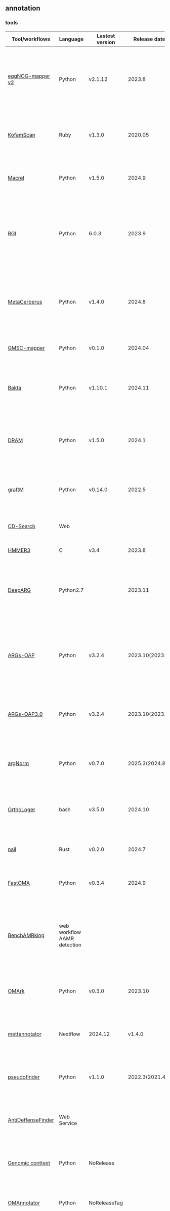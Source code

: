 ## annotation

### tools
| Tool/workflows | Language | Lastest version | Release date | Journal | Pub Date | Paper title | Notes |
| -------------- | -------- | --------------- | ------------ | ------- | -------- | ----------- | ----- |
| [eggNOG-mapper v2](https://github.com/eggnogdb/eggnog-mapper) | Python | v2.1.12 | 2023.8 | _Mol Biol Evol_ | 2021.10 | [eggNOG-mapper v2: functional annotation, orthology assignments, and domain prediction at the metagenomic scale](https://doi.org/10.1093/molbev/msab293)
| [KofamScan](https://www.genome.jp/ftp/tools/kofam_scan/) | Ruby | v1.3.0 | 2020.05 | _Bioinformatics_ | 2019.11 | [KofamKOALA: KEGG ortholog assignment based on profile HMM and adaptive score threshold](https://doi.org/10.1093/bioinformatics/btz859)
| [Macrel](https://github.com/BigDataBiology/macrel) | Python | v1.5.0 | 2024.9 | _PeerJ_ | 2020.12 | [Macrel: antimicrobial peptide screening in genomes and metagenomes](https://doi.org/10.7717/peerj.10555)
| [RGI](https://github.com/arpcard/rgi) | Python | 6.0.3 | 2023.9 | _Nucleic Acids Res_ | 2023.1 | [CARD 2023: expanded curation, support for machine learning, and resistome prediction at the Comprehensive Antibiotic Resistance Database](https://doi.org/10.1093/nar/gkac920)
| [MetaCerberus](https://github.com/raw-lab/metacerberus) | Python | v1.4.0 | 2024.8 | _Bioinformatics_ | 2024.2 | [MetaCerberus: distributed highly parallelized HMM-based processing for robust functional annotation across the tree of life](https://doi.org/10.1093/bioinformatics/btae119)
| [GMSC-mapper](https://github.com/BigDataBiology/GMSC-mapper) | Python | v0.1.0 | 2024.04 | _Nat Commun_ | 2024.08 | [A catalog of small proteins from the global microbiome](https://doi.org/10.1038/s41467-024-51894-6)
| [Bakta](https://github.com/oschwengers/bakta) | Python | v1.10.1 | 2024.11 | _Microbial Genomics_ |  2021.11 | [Bakta: rapid and standardized annotation of bacterial genomes via alignment-free sequence identification](https://doi.org/10.1099/mgen.0.000685) | [web version](https://bakta.computational.bio)
| [DRAM](https://github.com/WrightonLabCSU/DRAM) | Python | v1.5.0 | 2024.1 | _Nucleic Acids Res_ | 2020.9 | [DRAM for distilling microbial metabolism to automate the curation of microbiome function](https://doi.org/10.1093/nar/gkaa621)
| [graftM](https://github.com/geronimp/graftM) | Python | v0.14.0 | 2022.5 | _Nucleic Acids Res_ | 2018.6 | [GraftM: a tool for scalable, phylogenetically informed classification of genes within metagenomes](https://doi.org/10.1093/nar/gky174)
| [CD-Search](http://www.ncbi.nlm.nih.gov/Structure/cdd/wrpsb.cgi) | Web | | | _Nucleic Acids Res_ | 2004.7 | [CD-Search: protein domain annotations on the fly](https://doi.org/10.1093/nar/gkh454)
| [HMMER3](https://github.com/EddyRivasLab/hmmer) | C | v3.4 | 2023.8 | _PLoS Comput Biol_ | 2011.10 | [Accelerated profile HMM searches](https://doi.org/10.1371/journal.pcbi.1002195)
| [DeepARG](https://github.com/gaarangoa/deeparg) | Python2.7 | | 2023.11 | _Microbiome_ | 2018.2 | [DeepARG: a deep learning approach for predicting antibiotic resistance genes from metagenomic data](https://doi.org/10.1186/s40168-018-0401-z)
| [ARGs-OAP](https://github.com/xinehc/args_oap) | Python | v3.2.4 | 2023.10(2023.6) | _Bioinformatics_ | 2016.8 | [ARGs-OAP: online analysis pipeline for antibiotic resistance genes detection from metagenomic data using an integrated structured ARG-database](https://doi.org/10.1093/bioinformatics/btw136)
| [ARGs-OAP3.0](https://github.com/xinehc/args_oap) | Python | v3.2.4 | 2023.10(2023.6) | _Engineering_ | 2023.8 | [ARGs-OAP v3.0: Antibiotic-Resistance Gene Database Curation and Analysis Pipeline Optimization.](https://doi.org/10.1016/j.eng.2022.10.011)
| [argNorm](https://github.com/BigDataBiology/argNorm) | Python | v0.7.0 | 2025.3(2024.8) | _QUT ePrints_ | 2024.10 | [argNorm: Normalization of antibiotic resistance gene annotations to the Antibiotic Resistance Ontology (ARO)](https://eprints.qut.edu.au/252448/)
| [OrthoLoger](https://orthologer.ezlab.org) | bash | v3.5.0 | 2024.10 | _Nucleic Acids Res_ | 2022.11 | [OrthoDB v11: annotation of orthologs in the widest sampling of organismal diversity](https://doi.org/10.1093/nar/gkac998)
| [nail](https://github.com/TravisWheelerLab/nail) | Rust | v0.2.0 | 2024.7 | _bioRxiv_ | 2024.1 | [nail: software for high-speed, high-sensitivity protein sequence annotation](https://doi.org/10.1101/2024.01.27.577580)
| [FastOMA](https://github.com/DessimozLab/FastOMA/) | Python | v0.3.4 | 2024.9 | _Nat Methods_ | 2025.1 | [Orthology inference at scale with FastOMA](https://doi.org/10.1038/s41592-024-02552-8)
| [BenchAMRking](https://erasmusmc-bioinformatics.github.io/benchAMRking/) | web workflow AAMR detection ||| _BMC Genomics_ | 2025.1 | [BenchAMRking: a Galaxy-based platform for illustrating the major issues associated with current antimicrobial resistance (AMR) gene prediction workflows.](https://doi.org/10.1186/s12864-024-11158-5)
| [OMArk](https://github.com/DessimozLab/OMArk) | Python | v0.3.0 | 2023.10 | _Nat Biotechnol_ |  2024.2 | [Quality assessment of gene repertoire annotations with OMArk](https://doi.org/10.1038/s41587-024-02147-w)
| [mettannotator](https://github.com/EBI-Metagenomics/mettannotator) | Nextflow | 2024.12 | v1.4.0 | _Bioinformatics_ | 2025.1 | [mettannotator: a comprehensive and scalable Nextflow annotation pipeline for prokaryotic assemblies](https://doi.org/10.1093/bioinformatics/btaf037)
| [pseudofinder](https://github.com/filip-husnik/pseudofinder) | Python | v1.1.0 | 2022.3(2021.4) | _Mol Biol Evol_ | 2022.7 | [Pseudofinder: Detection of Pseudogenes in Prokaryotic Genomes](https://doi.org/10.1093/molbev/msac153)
| [AntiDeffenseFinder](https://defensefinder.mdmlab.fr/) | Web Service ||| _Nucleic Acids Res_ | 2025.1 | [Exploring the diversity of anti-defense systems across prokaryotes, phages and mobile genetic elements](https://doi.org/10.1093/nar/gkae1171)
| [Genomic conttext](https://github.com/bio-ontology-research-group/Genomic_context) | Python | NoRelease || _bioRxiv_ | 2024.10 | [Context-based protein function prediction in bacterial genomes.](https://doi.org/10.1101/2024.10.14.618363) | a step by step tutorial
| [OMAnnotator](https://github.com/DessimozLab/OMAnnotator) | Python | NoReleaseTag || _bioRxiv_ | 2024.11 | [OMAnnotator: a novel approach to building an annotated consensus genome sequence](https://doi.org/10.1101/2024.12.04.626846)
| [MHCScan](https://github.com/Arkadiy-Garber/MHCscan) | Python | NoReleaseTag || _Front Microbiol_ | 2024.10 | [Large-scale prediction of outer-membrane multiheme cytochromes uncovers hidden diversity of electroactive bacteria and underlying pathways](https://doi.org/10.3389/fmicb.2024.1448685)
| [DRAMMA](https://github.com/burstein-lab/DRAMMA) | Python | NoReleaseTag || _Microbiome_ | 2025.3 | [DRAMMA: a multifaceted machine learning approach for novel antimicrobial resistance gene detection in metagenomic data](https://doi.org/10.1186/s40168-025-02055-4)
| [ChroQueTas](https://github.com/nmquijada/ChroQueTas) | Shell | v0.4.2 | 2024.10 | _bioRxiv_ | 2024.10 | [FungAMR: A comprehensive portrait of antimicrobial resistance mutations in fungi](https://www.biorxiv.org/content/10.1101/2024.10.07.617009v1) | Fungi, work with FungAMR
| [MICROPHERRET](https://github.com/BizzoTL/MICROPHERRET/) | Python | NoRelease Tag || _Environmental Microbiome_ | 2024.8 | [MICROPHERRET: MICRObial PHEnotypic tRait ClassifieR using Machine lEarning Techniques](https://doi.org/10.1186/s40793-024-00600-6)


### databases
| Tool/workflows | Type | Lastest version | Release date | Journal | Pub Date | Paper title | Notes |
| -------------- | ---- | --------------- | ------------ | ------- | -------- | ----------- | ----- |
| [eggNOG 6.0](http://eggnog6.embl.de/) | AA Genes | v6.0 | 2022.09 | _Nucleic Acids Res_ | 2022.11 | [eggNOG 6.0: Enabling comparative genomics across 12,535 organisms](https://doi.org/10.1093/nar/gkac1022)
| [KEGG](https://www.genome.jp/kegg/) | AA Genes | 111.0 | 2024.08 | _Nucleic Acids Res_ | 2016.1 | [KEGG as a reference resource for gene and protein annotation](https://doi.org/10.1093/nar/gkv1070)
| [CAZy](http://www.cazy.org) | AA | web || _Nucleic Acids Res_ | 2022.1 | [The carbohydrate-active enzyme database: functions and literature](https://doi.org/10.1093/nar/gkab1045)
| [CARD](https://card.mcmaster.ca) | ARG | v3.3.0 | 2024.08 | _Nucleic Acids Res_ | 2023.01 | [CARD 2023: expanded curation, support for machine learning, and resistome prediction at the Comprehensive Antibiotic Resistance Database](https://doi.org/10.1093/nar/gkac920)
| [UniProt](https://www.uniprot.org) | AA genes | v2024_04 | 2024.07 | _Nucleic Acids Res_ | 2022.11 | [The UniProt Consortium. UniProt: the Universal Protein Knowledgebase in 2023](https://doi.org/10.1093/nar/gkac1052)
| [UniProt](https://www.uniprot.org/) | AA genes | v2024_5 || _Nucleic Acids Res_ | 2024.11 | [UniProt: the Universal Protein Knowledgebase in 2025.](https://doi.org/10.1093/nar/gkae1010)
| [ISOSDB](https://github.com/joshuakirsch/pseudoR) | IS Sequences | v3 | 2023.12 | _Cell Host Microbe_ | 2024.05 | [A metagenomics pipeline reveals insertion sequence-driven evolution of the microbiota](https://doi.org/10.1016/j.chom.2024.03.005)
| [AMPSphere](https://ampsphere.big-data-biology.org/home) | AMP | v2022-03 | 2022.03 | _cell_ | 2024.07 | [Discovery of antimicrobial peptides in the global microbiome with machine learning](https://doi.org/10.1016/j.cell.2024.05.013)
| [DRAMP](http://dramp.cpu-bioinfor.org) | AMP | v4.0 | 2024.09 | _Nucleic Acids Res_ | 2022.01 | [DRAMP 3.0: an enhanced comprehensive data repository of antimicrobial peptides](https://doi.org/10.1093/nar/gkab651)
| [GMSC](https://gmsc.big-data-biology.org) | smORF | v1.0 | 2024.08 | _Nat Commun_ | 2024.08 | [A catalog of small proteins from the global microbiome](https://doi.org/10.1038/s41467-024-51894-6)
| [TCDB](https://www.tcdb.org) | transporters | 2024-09 | 2024.09 | _Nucleic Acids Res_ | 2021.01 | [The Transporter Classification Database (TCDB): 2021 update](https://doi.org/10.1093/nar/gkaa1004)
| [VFDB](http://www.mgc.ac.cn/VFs/main.htm) | virulence factors | 2024.9 || _Nucleic Acids Res_ | 2022.1 | [VFDB 2022: a general classification scheme for bacterial virulence factors](https://doi.org/10.1093/nar/gkab1107)
| [DoriC](https://tubic.org/doric/home) | oriC | v12.1 || _Nucleic Acids Res_ | 2023.1 | [DoriC 12.0: an updated database of replication origins in both complete and draft prokaryotic genomes.](https://doi.org/10.1093/nar/gkac964)
| [TIGRAFMs](http://tigrfams.jcvi.org/cgi-bin/index.cgi) | protein sequence | v15.0 | 2014.9 | _Nucleic Acids Res_ | 2001.1 | [TIGRFAMs: a protein family resource for the functional identification of proteins.](https://doi.org/10.1093/nar/29.1.41)
| [Pfam](https://www.ebi.ac.uk/interpro/download/Pfam/) | protein sequences | v37.0 | 2024.5 | _Nucleic Acids Res_ | 2021.1 | [Pfam: The protein families database in 2021.](https://doi.org/10.1093/nar/gkaa913)
| [Rfam](https://rfam.org) | microRNA | v15 | 2024.9 | _Nucleic Acids Res_ | 2021.1 | [Rfam 14: expanded coverage of metagenomic, viral and microRNA families](https://doi.org/10.1093/nar/gkaa1047)
| [PHI](https://phi5.phi-base.org) | Pathogen Host Interactions | v5.0 | 2024.3 | _Nucleic Acids Res_ | 2022.1 | [PHI-base in 2022: a multi-species phenotype database for Pathogen–Host Interactions](https://doi.org/10.1093/nar/gkab1037)
| [oriTDB](https://bioinfo-mml.sjtu.edu.cn/oriTDB2/) |||| _Nucleic Acids Res_ | 2024.10 | [oriTDB: a database of the origin-of-transfer regions of bacterial mobile genetic elements](https://doi.org/10.1093/nar/gkae869)
| [COG](https://www.ncbi.nlm.nih.gov/research/COG) |||| _Nucleic Acids Res_ | 2024.11 | [COG database update 2024](https://doi.org/10.1093/nar/gkae983) | [FTP](https://ftp.ncbi.nlm.nih.gov/pub/COG/)
| [OrthoDB](https://www.orthodb.org) || v11.0 || _Nucleic Acids Res_ | 2022.11 | [OrthoDB v11: annotation of orthologs in the widest sampling of organismal diversity](https://doi.org/10.1093/nar/gkac998)
| [CAZyme3D](https://pro.unl.edu/CAZyme3D/) | web ||| _bioRxiv_ | 2024.12 | [CAZyme3D: a database of 3D structures for carbohydrate-active enzymes](https://doi.org/10.1101/2024.12.27.630555)
| [S9BactDB](http://caps.ncbs.res.in/S9BactDB) | S9 proteases | web || _bioRxiv_ | 2025.1 | [S9BactDB: A database for S9 family of proteases in bacterial genomes](https://doi.org/10.1101/2025.01.01.631042)
| [FungAMR](https://github.com/Landrylab/FungAMR) | Fungi AMR ||| _bioRxiv_ | 2024.10 | [FungAMR: A comprehensive portrait of antimicrobial resistance mutations in fungi](https://www.biorxiv.org/content/10.1101/2024.10.07.617009v1) | work with ChroQueTas

### gennome content analysis
| Tool/workflows | Language | Lastest version | Release date | Journal | Pub Date | Paper title | Notes |
| -------------- | -------- | --------------- | ------------ | ------- | -------- | ----------- | ----- |
| [doubletrouble](https://github.com/almeidasilvaf/doubletrouble) | R | v1.6.0 | 2025.2 | _Bioinformatics_ | 2025.2 | [doubletrouble: an R/Bioconductor package for the identification, classification, and analysis of gene and genome duplications](https://doi.org/10.1093/bioinformatics/btaf043)
| [gyoza](https://github.com/durr1602/gyoza) | snakemake | v11.0.0 | 2025.2 | _bioRxiv_ | 2025.2 | [gyōza: a Snakemake workflow for modular analysis of deep-mutational scanning data](https://doi.org/10.1101/2025.02.19.639168)

### protein structure
| Tool/workflows | Language | Lastest version | Release date | Journal | Pub Date | Paper title | Notes |
| -------------- | -------- | --------------- | ------------ | ------- | -------- | ----------- | ----- |
| [Chai-1](https://github.com/chaidiscovery/chai-lab) | Python | v0.0.1 | 2024.09 |  blog | 2024.09 | [Introducing Chai-1: Decoding the molecular interactions of life](https://www.chaidiscovery.com/blog/introducing-chai-1)
| [AlphaFold2](https://github.com/google-deepmind/alphafold) | Python | v2.3.2 | 2023.04 | _Nature_ | 2021.07 | [Highly accurate protein structure prediction with AlphaFold](https://doi.org/10.1038/s41586-021-03819-2)
| [AlphaFold3](https://www.alphafoldserver.com/) | Web Service ||| _Nature_ | 2024.05 | [Accurate structure prediction of biomolecular interactions with AlphaFold 3.](https://doi.org/10.1038/s41586-024-07487-w)
| [DNAproDB](https://dnaprodb.usc.edu/) | Online database ||| _Nucleic Acids Res_ | 2024.11 | [DNAproDB: an updated database for the automated and interactive analysis of protein–DNA complexes](https://doi.org/10.1093/nar/gkae970)


### elements 
| Tool/workflows | Language | Lastest version | Release date | Journal | Pub Date | Paper title | Notes |
| -------------- | -------- | --------------- | ------------ | ------- | -------- | ----------- | ----- |
| [DeepInverton](https://github.com/HUST-NingKang-Lab/DeepInverton) | Python | NoReleaseTag || _Nucleic Acids Res_ | 2024.10 | [Deep learning revealed the distribution and evolution patterns for invertible promoters across bacterial lineages](https://doi.org/10.1093/nar/gkae966)

### bacteriophage
| Tool/workflows | Language | Lastest version | Release date | Journal | Pub Date | Paper title | Notes |
| -------------- | -------- | --------------- | ------------ | ------- | -------- | ----------- | ----- |
| [Jaeger](https://github.com/MGXlab/Jaeger) | Python | v1.3.30-alpha | 2024.8(2024.4) | _bioRxiv_ | 2024.9 | [Jaeger: an accurate and fast deep-learning tool to detect bacteriophage sequences.](https://doi.org/10.1101/2024.09.24.612722)
| [PhageGE](http://jason-zhao.shinyapps.io/PhageGE_Update/) | Web Platform ||| _GigaScience_ | 2024.9 | [PhageGE: an interactive web platform for exploratory analysis and visualization of bacteriophage genomes](https://doi.org/10.1093/gigascience/giae074)